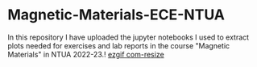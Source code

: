 # Magnetic-Materials-ECE-NTUA
In this repository I have uploaded the jupyter notebooks I used to extract plots needed for exercises and lab reports in the course "Magnetic Materials" in NTUA 2022-23.!
[ezgif com-resize](https://user-images.githubusercontent.com/106864601/218151993-a7d12314-5a2f-4de6-aa54-f19fc8cd6fd9.gif)
